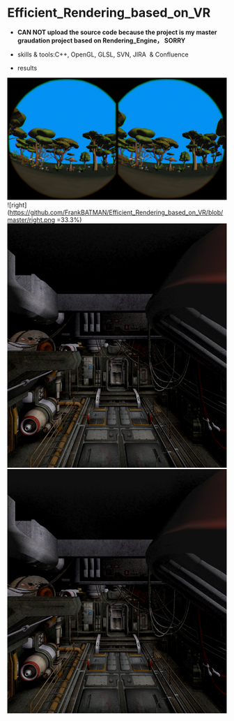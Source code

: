 # Efficient_Rendering_based_on_VR

* **CAN NOT upload the source code because the project is my master graudation project based on Rendering_Engine， SORRY**

* skills & tools:C++, OpenGL, GLSL, SVN, JIRA  & Confluence

* results

![stereo_rendering](https://github.com/FrankBATMAN/Efficient_Rendering_based_on_VR/blob/master/stereo_rendering.png)
![right](https://github.com/FrankBATMAN/Efficient_Rendering_based_on_VR/blob/master/right.png =33.3%)
![right_ssao](https://github.com/FrankBATMAN/Efficient_Rendering_based_on_VR/blob/master/right_ssao.png)
![right_essao](https://github.com/FrankBATMAN/Efficient_Rendering_based_on_VR/blob/master/right_essao.png)
